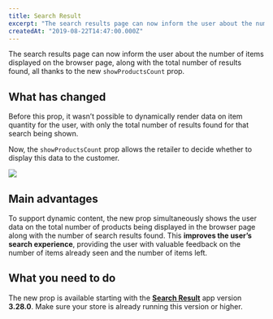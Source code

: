 ```yaml
---
title: Search Result 
excerpt: "The search results page can now inform the user about the number of items displayed on the browser page, along with the total number of results found."
createdAt: "2019-08-22T14:47:00.000Z"
---
```


The search results page can now inform the user about the number of items displayed on the browser page, along with the total number of results found, all thanks to the new `showProductsCount` prop.

## What has changed

Before this prop, it wasn’t possible to dynamically render data on item quantity for the user, with only the total number of results found for that search being shown.

Now, the `showProductsCount` prop allows the retailer to decide whether to display this data to the customer.

![](https://user-images.githubusercontent.com/52087100/63536853-d8c9b580-c4ea-11e9-9837-00e4f05d8406.png)

## Main advantages

To support dynamic content, the new prop simultaneously shows the user data on the total number of products being displayed in the browser page along with the number of search results found. This **improves the user’s search experience**, providing the user with valuable feedback on the number of items already seen and the number of items left.

## What you need to do

The new prop is available starting with the [**Search Result**](https://github.com/vtex-apps/search-result) app version **3.28.0**. Make sure your store is already running this version or higher.
